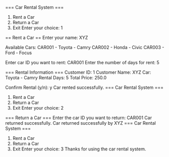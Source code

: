 === Car Rental System ===
1. Rent a Car
2. Return a Car
3. Exit
Enter your choice: 1

== Rent a Car ==
Enter your name: XYZ

Available Cars:
CAR001 - Toyota - Camry
CAR002 - Honda - Civic
CAR003 - Ford - Focus

Enter car ID you want to rent: CAR001
Enter the number of days for rent: 5

=== Rental Information ===
Customer ID: 1
Customer Name: XYZ
Car: Toyota - Camry
Rental Days: 5
Total Price: 250.0

Confirm Rental (y/n): y
Car rented successfully.
=== Car Rental System ===
1. Rent a Car
2. Return a Car
3. Exit
Enter your choice: 2

=== Return a Car ===
Enter the car ID you want to return: CAR001
Car returned successfully.
Car returned successfully by XYZ
=== Car Rental System ===
1. Rent a Car
2. Return a Car
3. Exit
Enter your choice: 3
Thanks for using the car rental system.
